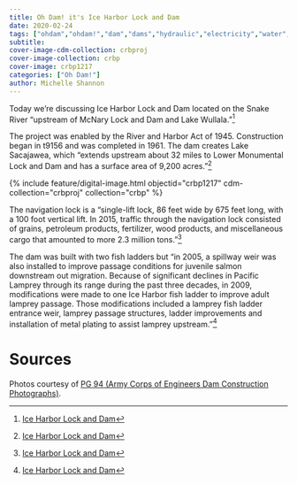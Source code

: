 ```yaml
---
title: Oh Dam! it's Ice Harbor Lock and Dam
date: 2020-02-24
tags: ["ohdam","ohdam!","dam","dams","hydraulic","electricity","water","irrigation","ColumbiaRiver","ColumbiaRiverBasin"]
subtitle: 
cover-image-cdm-collection: crbproj
cover-image-collection: crbp
cover-image: crbp1217
categories: ["Oh Dam!"]
author: Michelle Shannon
---
```


Today we’re discussing Ice Harbor Lock and Dam located on
the Snake River “upstream of McNary Lock and Dam and Lake Wullala.”[^1]

The project was enabled by the River and Harbor Act of 1945. Construction began in t9156 and was completed in 1961. The dam creates
Lake Sacajawea, which “extends upstream about 32 miles to Lower Monumental Lock and Dam and has a surface area of 9,200 acres.”[^1]

{% include feature/digital-image.html objectid="crbp1217" cdm-collection="crbproj" collection="crbp" %}

The navigation lock is a “single-lift lock, 86 feet wide
by 675 feet long, with a 100 foot vertical lift. In 2015, traffic through the
navigation lock consisted of grains, petroleum products, fertilizer, wood
products, and miscellaneous cargo that amounted to more 2.3 million tons.”[^1]

The dam was built with two fish ladders but “in 2005, a spillway weir was also
installed to improve passage conditions for juvenile salmon downstream out
migration. Because of significant declines in Pacific Lamprey through its range
during the past three decades, in 2009, modifications were made to one Ice
Harbor fish ladder to improve adult lamprey passage. Those modifications
included a lamprey fish ladder entrance weir, lamprey passage structures,
ladder improvements and installation of metal plating to assist lamprey
upstream.”[^1]

# Sources

[^1]: [Ice Harbor Lock and Dam](https://www.nww.usace.army.mil/Locations/District-Locks-and-Dams/Ice-Harbor-Lock-and-Dam/)

Photos courtesy of [PG 94 (Army Corps of Engineers Dam Construction Photographs)](https://archiveswest.orbiscascade.org/ark:/80444/xv165618/op=fstyle.aspx?t=k&amp;q=).

